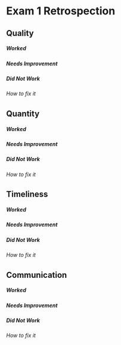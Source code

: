 # Exam 1 Retrospection

## Quality 

##### Worked 

##### Needs Improvement

##### Did Not Work

###### How to fix it

## Quantity

##### Worked 

##### Needs Improvement 

##### Did Not Work 

###### How to fix it
 
## Timeliness

##### Worked

##### Needs Improvement

##### Did Not Work

###### How to fix it 

## Communication 

##### Worked

##### Needs Improvement

##### Did Not Work

###### How to fix it 

